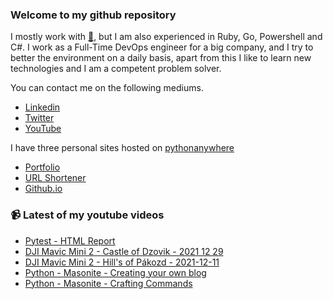 ### Welcome to my github repository

I mostly work with [:snake:](https://www.python.org/), but I am also experienced in Ruby, Go, Powershell and C#. I work as a Full-Time DevOps engineer for a big company, and I try to better the environment on a daily basis, apart from this I like to learn new technologies and I am a competent problem solver.

You can contact me on the following mediums.
- [Linkedin](https://www.linkedin.com/in/r3ap3rpy)
- [Twitter](https://twitter.com/r3ap3rpy)
- [YouTube](https://www.youtube.com/channel/UC1qkMXH8d2I9DDAtBSeEHqg)

I have three personal sites hosted on [pythonanywhere](https://www.pythonanywhere.com/)
- [Portfolio](http://r3ap3rpy.pythonanywhere.com/)
- [URL Shortener](http://shortenpy.pythonanywhere.com/)
- [Github.io](https://r3ap3rpy.github.io/)

### :video_camera: Latest of my youtube videos
<!-- YOUTUBE:START -->
- [Pytest - HTML Report](https://www.youtube.com/watch?v=eIdEbNbWc2A)
- [DJI Mavic Mini 2 - Castle of Dzovik - 2021 12 29](https://www.youtube.com/watch?v=Ykeef4ByaaE)
- [DJI Mavic Mini 2 - Hill&#39;s of Pákozd - 2021-12-11](https://www.youtube.com/watch?v=25_4Sw643lo)
- [Python - Masonite - Creating your own blog](https://www.youtube.com/watch?v=Rk1XGAZCqfc)
- [Python - Masonite - Crafting Commands](https://www.youtube.com/watch?v=FJdzsfcymAM)
<!-- YOUTUBE:END -->

